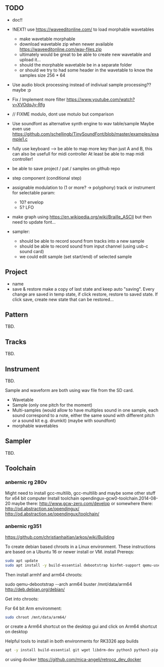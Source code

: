 ## TODO

- doc!!

- !NEXT! use https://waveeditonline.com/ to load morphable wavetables
    - make wavetable morphable
    - download wavetable zip when newer available https://waveeditonline.com/wav-files.zip
    - ultimately would be great to be able to create new wavetable and upload it...
    - should the morphable wavetable be in a separate folder
    - or should we try to had some header in the wavetable to know the samples size 256 * 64

- Use audio block processing instead of indiviual sample processing?? maybe :p

- Fix / Implement more filter https://www.youtube.com/watch?v=XVOdqJy-Rfg

- // FIXME modulo, dont use motulo but comparison

- Use soundfont as alternative synth engine to wav table/sample
            Maybe even use https://github.com/schellingb/TinySoundFont/blob/master/examples/example1.c

- fully use keyboard --> be able to map more key than just A and B, this can also be usefull for midi controller
    At least be able to map midi controller!

- be able to save project / pat / samples on github repo

- step component (conditional step)

- assignable modulation to (1 or more? -> polyphony) track or instrument for selectable param:
    - 10? envelop 
    - 5? LFO

- make graph using https://en.wikipedia.org/wiki/Braille_ASCII but then need to update font...

- sampler:
    - should be able to record sound from tracks into a new sample
    - should be able to record sound from input channel (using usb-c sound card)
    - we could edit sample (set start/end) of selected sample

## Project

- name
- save & restore
make a copy of last state and keep auto "saving". Every change are saved in temp state, if click restore, restore to saved state.
If click save, create new state that can be restored...

## Pattern

TBD.

## Tracks

TBD.
## Instrument

TBD.

Sample and waveform are both using wav file from the SD card.

- Wavetable
- Sample (only one pitch for the moment)
- Multi-samples (would allow to have multiples sound in one sample, each sound correspond to a note, either the same sound with different pitch or a sound kit e.g. drumkit) (maybe with soundfont)
- morphable wavetables

## Sampler

TBD.

## Toolchain
### anbernic rg 280v

Might need to install gcc-multilib, gcc-multilib and maybe some other stuff for x64 bit computer
Install toolchain opendingux-gcw0-toolchain.2014-08-20
maybe there: http://www.gcw-zero.com/develop
or somewhere there: http://od.abstraction.se/opendingux/
                    http://od.abstraction.se/opendingux/toolchain/

### anbernic rg351

https://github.com/christianhaitian/arkos/wiki/Building

To create debian based chroots in a Linux environment.
These instructions are based on a Ubuntu 16 or newer install or VM.
install Prereqs:

```sh
sudo apt update
sudo apt install -y build-essential debootstrap binfmt-support qemu-user-static
```

Then install armhf and arm64 chroots:

sudo qemu-debootstrap --arch arm64 buster /mnt/data/arm64 http://deb.debian.org/debian/

Get into chroots:

For 64 bit Arm environment:
```sh
sudo chroot /mnt/data/arm64/
```
or create a Arm64 shortcut on the desktop gui and click on Arm64 shortcut on desktop


Helpful tools to install in both environments for RK3326 app builds

```sh
apt -y install build-essential git wget libdrm-dev python3 python3-pip python3-setuptools python3-wheel ninja-build libopenal-dev premake4 autoconf libevdev-dev ffmpeg libsnappy-dev libboost-tools-dev magics++ libboost-thread-dev libboost-all-dev pkg-config zlib1g-dev libpng-dev libsdl2-dev clang cmake cmake-data libarchive13 libcurl4 libfreetype6-dev libjsoncpp1 librhash0 libuv1 mercurial mercurial-common libgbm-dev libsdl2-ttf-2.0-0 libsdl2-ttf-dev
```

or using docker https://github.com/mica-angeli/retrooz_dev_docker
